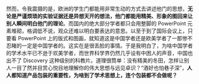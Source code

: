 然而，令我震摄的是，欧洲的学生门都能用非常生动的方式去讲述他门的思想，**无论是严谨烦琐的实验证据还是异想天开的想法，他门都能用精美、形象的图回来让别人瞬间明白他门的理论**。而国内的绝大部分学者都只会用整脚的 PowerPoint 元素堆砌，格调低不说，观众还难以明白要表达的意思。以至于到了国际会议上，只要看 PowerPoint 上的版式和图画，就知道这是中国学者还是欧美学者了一那惨不忍睹的一定是中国学者的。这实在是很丢脸的事情。于是我明白了，为啥中国学者的学术水平已不逊于欢美学者，而世界科学界仍然几乎设有中困人的声音，中国也出不了 Discovery 这种级别的科教片。道理很筒单：没有精美的冬田，怎样让别人一目了然并目赏心悦目地理解你的伟大思想与远见卓识？“酒好也怕巷子深”，**人人都知道产品包装的重要性，为啥到了学术思想上，连个包装都不会做呢？**
